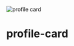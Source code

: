 ![profile card](https://user-images.githubusercontent.com/85711267/232177145-5262cb0d-9b73-4c89-aa9a-258242419172.png)
# profile-card
